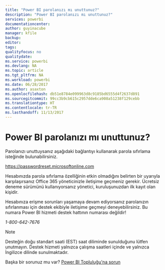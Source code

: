 ```yaml
---
title: "Power BI parolanızı mı unuttunuz?"
description: "Power BI parolanızı mı unuttunuz?"
services: powerbi
documentationcenter: 
author: guyinacube
manager: kfile
backup: 
editor: 
tags: 
qualityfocus: no
qualitydate: 
ms.service: powerbi
ms.devlang: NA
ms.topic: article
ms.tgt_pltfrm: NA
ms.workload: powerbi
ms.date: 06/28/2017
ms.author: asaxton
ms.openlocfilehash: db51e8784e099963d8c9185bd6555d4f2637d891
ms.sourcegitcommit: 99cc3b9cb615c2957dde6ca908a51238f129cebb
ms.translationtype: HT
ms.contentlocale: tr-TR
ms.lasthandoff: 11/13/2017
---
```

# <a name="forgot-your-password-for-power-bi"></a>Power BI parolanızı mı unuttunuz?
Parolanızı unuttuysanız aşağıdaki bağlantıyı kullanarak parola sıfırlama isteğinde bulunabilirsiniz.

<https://passwordreset.microsoftonline.com>

Hesabınızda parola sıfırlama özelliğinin etkin olmadığını belirten bir uyarıyla karşılaşırsanız Office 365 yöneticinizle iletişime geçmeniz gerekir. Ücretsiz deneme sürümünü kullanıyorsanız yönetici, kuruluşunuzdan ilk kayıt olan kişidir.

Hesabınıza erişme sorunları yaşamaya devam ediyorsanız parolanızın sıfırlanması için destek ekibiyle iletişime geçmeyi deneyebilirsiniz. Bu numara Power BI hizmeti destek hattının numarası değildir!

*1-800-642-7676*

> [!NOTE]
> Desteğin doğu standart saati (EST) saat diliminde sunulduğunu lütfen unutmayın. Destek hizmeti yalnızca çalışma saatleri içinde ve yalnızca İngilizce dilinde sunulmaktadır.
> 
> 

Başka bir sorunuz mu var? [Power BI Topluluğu'na sorun](http://community.powerbi.com/)

